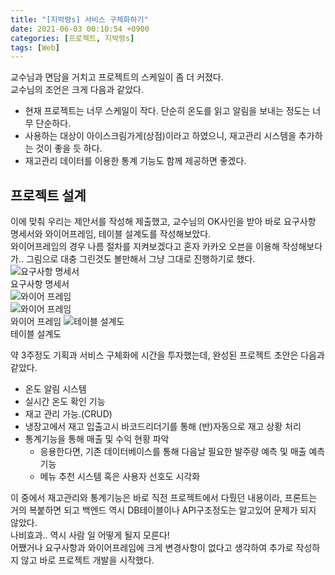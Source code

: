 ```yaml
---
title: "[지박령s] 서비스 구체화하기"
date: 2021-06-03 00:10:54 +0900
categories: [프로젝트, 지박령s]
tags: [Web]
---
```


교수님과 면담을 거치고 프로젝트의 스케일이 좀 더 커졌다.  
교수님의 조언은 크게 다음과 같았다.

- 현재 프로젝트는 너무 스케일이 작다. 단순히 온도를 읽고 알림을 보내는 정도는 너무 단순하다.
- 사용하는 대상이 아이스크림가게(상점)이라고 하였으니, 재고관리 시스템을 추가하는 것이 좋을 듯 하다.
- 재고관리 데이터를 이용한 통계 기능도 함께 제공하면 좋겠다.

## 프로젝트 설계

이에 맞춰 우리는 제안서를 작성해 제출했고, 교수님의 OK사인을 받아 바로 요구사항 명세서와 와이어프레임, 테이블 설계도를 작성해보았다.  
와이어프레임의 경우 나름 절차를 지켜보겠다고 혼자 카카오 오븐을 이용해 작성해보다가.. 그림으로 대충 그린것도 볼만해서 그냥 그대로 진행하기로 했다.  
![요구사항 명세서](/assets/img/commons/요구사항명세서.jpg)  
요구사항 명세서  
![와이어 프레임](/assets/img/commons/와이어프레임1.jpg)  
![와이어 프레임](/assets/img/commons/와이어프레임2.jpg)  
와이어 프레임
![테이블 설계도](/assets/img/commons/db테이블.jpg)  
테이블 설계도

약 3주정도 기획과 서비스 구체화에 시간을 투자했는데, 완성된 프로젝트 초안은 다음과 같았다.

- 온도 알림 시스템
- 실시간 온도 확인 기능
- 재고 관리 가능.(CRUD)
- 냉장고에서 재고 입출고시 바코드리더기를 통해 (반)자동으로 재고 상황 처리
- 통계기능을 통해 매출 및 수익 현황 파악
  - 응용한다면, 기존 데이터베이스를 통해 다음날 필요한 발주량 예측 및 매출 예측 기능
  - 메뉴 추천 시스템 혹은 사용자 선호도 시각화

이 중에서 재고관리와 통계기능은 바로 직전 프로젝트에서 다뤘던 내용이라, 프론트는 거의 복붙하면 되고 백엔드 역시 DB테이블이나 API구조정도는 알고있어 문제가 되지 않았다.  
나비효과.. 역시 사람 일 어떻게 될지 모른다!  
어쨌거나 요구사항과 와이어프레임에 크게 변경사항이 없다고 생각하여 추가로 작성하지 않고 바로 프로젝트 개발을 시작했다.

